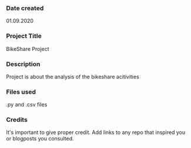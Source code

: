 ### Date created
01.09.2020

### Project Title
BikeShare Project

### Description
Project is about the analysis of the bikeshare acitivities

### Files used
.py and .csv files

### Credits
It's important to give proper credit. Add links to any repo that inspired you or blogposts you consulted.
